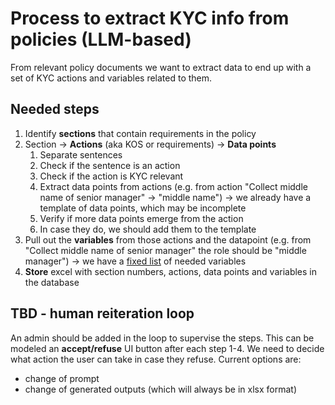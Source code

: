 # Process to extract KYC info from policies (LLM-based)
From relevant policy documents we want to extract data to end up with a set of KYC actions and variables related to them.

## Needed steps
1. Identify **sections** that contain requirements in the policy
2. Section ->  **Actions** (aka KOS or requirements) -> **Data points**
    1. Separate sentences
    2. Check if the sentence is an action
    3. Check if the action is KYC relevant
    4. Extract data points from actions (e.g. from action "Collect middle name of senior manager" -> "middle name") -> we already have a template of data points, which may be incomplete
    5. Verify if more data points emerge from the action
    6. In case they do, we should add them to the template
3. Pull out the **variables** from those actions and the datapoint (e.g. from "Collect middle name of senior manager" the role should be "middle manager") -> we have a <u>fixed list</u> of needed variables
4. **Store** excel with section numbers, actions, data points and variables in the database

## TBD - human reiteration loop
An admin should be added in the loop to supervise the steps. This can be modeled an **accept/refuse** UI button after each step 1-4. We need to decide what action the user can take in case they refuse. Current options are:
- change of prompt
- change of generated outputs (which will always be in xlsx format)